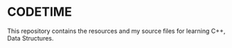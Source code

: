 # CODETIME
This repository contains the resources and my source files for learning C++, Data Structures.
